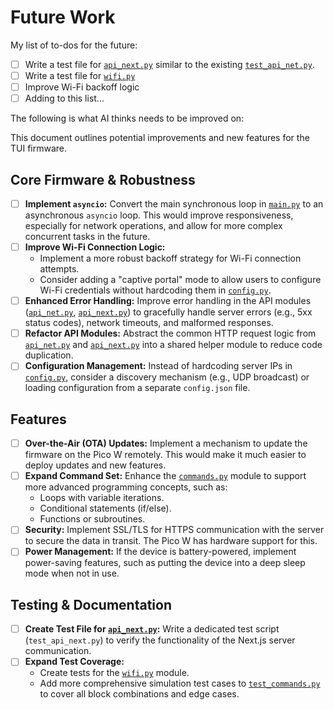 # Future Work

My list of to-dos for the future:

- [ ] Write a test file for [`api_next.py`](/firmware/picow/python/api_next.py) similar to the existing [`test_api_net.py`](/firmware/picow/python/test_api_net.py).
- [ ] Write a test file for [`wifi.py`](/firmware/picow/python/wifi.py)
- [ ] Improve Wi-Fi backoff logic
- [ ] Adding to this list...

The following is what AI thinks needs to be improved on:

This document outlines potential improvements and new features for the TUI firmware.

## Core Firmware & Robustness

- [ ] **Implement `asyncio`:** Convert the main synchronous loop in [`main.py`](/firmware/picow/python/main.py) to an asynchronous `asyncio` loop. This would improve responsiveness, especially for network operations, and allow for more complex concurrent tasks in the future.
- [ ] **Improve Wi-Fi Connection Logic:**
  - Implement a more robust backoff strategy for Wi-Fi connection attempts.
  - Consider adding a "captive portal" mode to allow users to configure Wi-Fi credentials without hardcoding them in [`config.py`](/firmware/picow/python/config.py).
- [ ] **Enhanced Error Handling:** Improve error handling in the API modules ([`api_net.py`](/firmware/picow/python/api_net.py), [`api_next.py`](/firmware/picow/python/api_next.py)) to gracefully handle server errors (e.g., 5xx status codes), network timeouts, and malformed responses.
- [ ] **Refactor API Modules:** Abstract the common HTTP request logic from [`api_net.py`](/firmware/picow/python/api_net.py) and [`api_next.py`](/firmware/picow/python/api_next.py) into a shared helper module to reduce code duplication.
- [ ] **Configuration Management:** Instead of hardcoding server IPs in [`config.py`](/firmware/picow/python/config.py), consider a discovery mechanism (e.g., UDP broadcast) or loading configuration from a separate `config.json` file.

## Features

- [ ] **Over-the-Air (OTA) Updates:** Implement a mechanism to update the firmware on the Pico W remotely. This would make it much easier to deploy updates and new features.
- [ ] **Expand Command Set:** Enhance the [`commands.py`](/firmware/picow/python/commands.py) module to support more advanced programming concepts, such as:
  - Loops with variable iterations.
  - Conditional statements (if/else).
  - Functions or subroutines.
- [ ] **Security:** Implement SSL/TLS for HTTPS communication with the server to secure the data in transit. The Pico W has hardware support for this.
- [ ] **Power Management:** If the device is battery-powered, implement power-saving features, such as putting the device into a deep sleep mode when not in use.

## Testing & Documentation

- [ ] **Create Test File for [`api_next.py`](/firmware/picow/python/api_next.py):** Write a dedicated test script (`test_api_next.py`) to verify the functionality of the Next.js server communication.
- [ ] **Expand Test Coverage:**
  - Create tests for the [`wifi.py`](/firmware/picow/python/wifi.py) module.
  - Add more comprehensive simulation test cases to [`test_commands.py`](/firmware/picow/python/test_commands.py) to cover all block combinations and edge cases.
